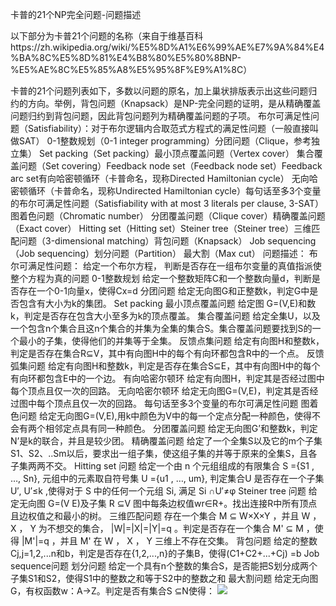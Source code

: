 卡普的21个NP完全问题-问题描述


以下部分为卡普21个问题的名称（来自于维基百科https://zh.wikipedia.org/wiki/%E5%8D%A1%E6%99%AE%E7%9A%84%E4%BA%8C%E5%8D%81%E4%B8%80%E5%80%8BNP-%E5%AE%8C%E5%85%A8%E5%95%8F%E9%A1%8C）

卡普的21个问题列表如下，多数以问题的原名，加上巢状排版表示出这些问题归约的方向。举例，背包问题（Knapsack）是NP-完全问题的证明，是从精确覆盖问题归约到背包问题，因此背包问题列为精确覆盖问题的子项。
布尔可满足性问题（Satisfiability）：对于布尔逻辑内合取范式方程式的满足性问题（一般直接叫做SAT）
0-1整数规划（0-1
 integer programming）分团问题（Clique，参考独立集）
Set packing（Set packing）最小顶点覆盖问题（Vertex cover）
集合覆盖问题（Set covering）Feedback
 node set（Feedback node set）Feedback
 arc set有向哈密顿循环（卡普命名，现称Directed
 Hamiltonian cycle）
无向哈密顿循环（卡普命名，现称Undirected
 Hamiltonian cycle）每句话至多3个变量的布尔可满足性问题（Satisfiability
 with at most 3 literals per clause, 3-SAT）
图着色问题（Chromatic number）
分团覆盖问题（Clique cover）精确覆盖问题（Exact cover）
Hitting set（Hitting
 set）Steiner tree（Steiner
 tree）三维匹配问题（3-dimensional matching）背包问题（Knapsack）
Job sequencing（Job
 sequencing）划分问题（Partition）
最大割（Max
 cut）
问题描述：
布尔可满足性问题：
给定一个布尔方程， 判断是否存在一组布尔变量的真值指派使整个方程为真的问题
0-1整数规划
给定一个整数矩阵C和一个整数向量d，判断是否存在一个0-1向量x，使得Cx=d
分团问题
给定无向图G和正整数k，判定G中是否包含有大小为k的集团。
Set packing
最小顶点覆盖问题
给定图 G=(V,E)和数k，判定是否存在包含大小至多为k的顶点覆盖。
集合覆盖问题
给定全集U，以及一个包含n个集合且这n个集合的并集为全集的集合S。集合覆盖问题要找到S的一个最小的子集，使得他们的并集等于全集。
反馈点集问题
给定有向图H和整数k，判定是否存在集合R⊆V，其中有向图H中的每个有向环都包含R中的一个点。
反馈弧集问题
给定有向图H和整数k，判定是否存在集合S⊆E，其中有向图H中的每个有向环都包含E中的一个边。
有向哈密尔顿环
给定有向图H，判定其是否经过图中每个顶点且仅一次的回路。
无向哈密尔顿环
给定无向图G=(V,E)，判定其是否经过图中每个顶点且仅一次的回路。
每句话至多3个变量的布尔可满足性问题
图着色问题
给定无向图G=(V,E),用k中颜色为V中的每一个定点分配一种颜色，使得不会有两个相邻定点具有同一种颜色。
分团覆盖问题
给定无向图G’和整数k，判定N’是k的联合，并且是较少团。
精确覆盖问题
给定了一个全集S以及它的m个子集S1、S2、..Sm以后，要求出一组子集，使这组子集的并等于原来的全集S，且各子集两两不交。
Hitting set 问题
给定一个由 n 个元组组成的有限集合 S ={S1 , …, Sn}, 元组中的元素取自符号集 U ={u1 , …, um}, 判定集合U 是否存在一个子集 U′, U′≤k ,使得对于 S 中的任何一个元组 Si, 满足 Si ∩U′≠φ
Steiner tree 问题
给定无向图 G=(V E)及子集 R ⊆V 图中每条边权值wr∈R+。找出连接R中所有顶点且边权值之和最小的树。
三维匹配问题
存在一个集合
M
⊆
W×X×Y
，并且
W
，
X
，
Y
为不想交的集合，
|W|=|X|=|Y|=q
。判定是否存在一个集合
M'
⊆
M
，使得
|M'|=q
，并且
M'
在
W
，
X
，
Y
三维上不存在交集。
背包问题
给定的整数 Cj,j=1,2,...n和b，判定是否存在{1,2,...,n}的子集B，使得(C1+C2+...+Cj) =b
Job sequence问题
划分问题
给定一个具有n个整数的集合S，是否能把S划分成两个子集S1和S2，使得S1中的整数之和等于S2中的整数之和
最大割问题
给定无向图G，有权函数w：A->Z。判定是否有集合S ⊆N使得：
![](https://img-blog.csdn.net/20160504093226452?watermark/2/text/aHR0cDovL2Jsb2cuY3Nkbi5uZXQv/font/5a6L5L2T/fontsize/400/fill/I0JBQkFCMA==/dissolve/70/gravity/Center)
